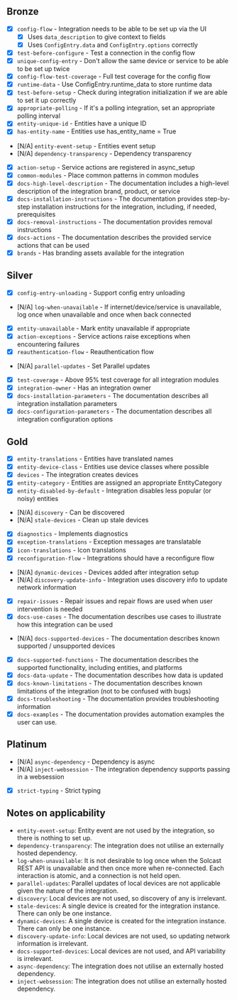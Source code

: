 ## Bronze
- [X] `config-flow` - Integration needs to be able to be set up via the UI
    - [X] Uses `data_description` to give context to fields
    - [X] Uses `ConfigEntry.data` and `ConfigEntry.options` correctly
- [X] `test-before-configure` - Test a connection in the config flow
- [X] `unique-config-entry` - Don't allow the same device or service to be able to be set up twice
- [X] `config-flow-test-coverage` - Full test coverage for the config flow
- [X] `runtime-data` - Use ConfigEntry.runtime_data to store runtime data
- [X] `test-before-setup` - Check during integration initialization if we are able to set it up correctly
- [X] `appropriate-polling` - If it's a polling integration, set an appropriate polling interval
- [X] `entity-unique-id` - Entities have a unique ID
- [X] `has-entity-name` - Entities use has_entity_name = True
- [N/A] `entity-event-setup` - Entities event setup
- [N/A] `dependency-transparency` - Dependency transparency
- [X] `action-setup` - Service actions are registered in async_setup
- [X] `common-modules` - Place common patterns in common modules
- [X] `docs-high-level-description` - The documentation includes a high-level description of the integration brand, product, or service
- [X] `docs-installation-instructions` - The documentation provides step-by-step installation instructions for the integration, including, if needed, prerequisites
- [X] `docs-removal-instructions` - The documentation provides removal instructions
- [X] `docs-actions` - The documentation describes the provided service actions that can be used
- [X] `brands` - Has branding assets available for the integration

## Silver
- [X] `config-entry-unloading` - Support config entry unloading
- [N/A] `log-when-unavailable` - If internet/device/service is unavailable, log once when unavailable and once when back connected
- [X] `entity-unavailable` - Mark entity unavailable if appropriate
- [X] `action-exceptions` - Service actions raise exceptions when encountering failures
- [X] `reauthentication-flow` - Reauthentication flow
- [N/A] `parallel-updates` - Set Parallel updates
- [X] `test-coverage` - Above 95% test coverage for all integration modules
- [X] `integration-owner` - Has an integration owner
- [X] `docs-installation-parameters` - The documentation describes all integration installation parameters
- [X] `docs-configuration-parameters` - The documentation describes all integration configuration options

## Gold
- [X] `entity-translations` - Entities have translated names
- [X] `entity-device-class` - Entities use device classes where possible
- [X] `devices` - The integration creates devices
- [X] `entity-category` - Entities are assigned an appropriate EntityCategory
- [X] `entity-disabled-by-default` - Integration disables less popular (or noisy) entities
- [N/A] `discovery` - Can be discovered
- [N/A] `stale-devices` - Clean up stale devices
- [X] `diagnostics` - Implements diagnostics
- [X] `exception-translations` - Exception messages are translatable
- [X] `icon-translations` - Icon translations
- [X] `reconfiguration-flow` - Integrations should have a reconfigure flow
- [N/A] `dynamic-devices` - Devices added after integration setup
- [N/A] `discovery-update-info` - Integration uses discovery info to update network information
- [X] `repair-issues` - Repair issues and repair flows are used when user intervention is needed
- [X] `docs-use-cases` - The documentation describes use cases to illustrate how this integration can be used
- [N/A] `docs-supported-devices` - The documentation describes known supported / unsupported devices
- [X] `docs-supported-functions` - The documentation describes the supported functionality, including entities, and platforms
- [X] `docs-data-update` - The documentation describes how data is updated
- [X] `docs-known-limitations` - The documentation describes known limitations of the integration (not to be confused with bugs)
- [X] `docs-troubleshooting` - The documentation provides troubleshooting information
- [X] `docs-examples` - The documentation provides automation examples the user can use.

## Platinum
- [N/A] `async-dependency` - Dependency is async
- [N/A] `inject-websession` - The integration dependency supports passing in a websession
- [X] `strict-typing` - Strict typing

## Notes on applicability
- `entity-event-setup`: Entity event are not used by the integration, so there is nothing to set up.
- `dependency-transparency`: The integration does not utilise an externally hosted dependency.
- `log-when-unavailable`: It is not desirable to log once when the Solcast REST API is unavailable and then once more when re-connected. Each interaction is atomic, and a connection is not held open.
- `parallel-updates`: Parallel updates of local devices are not applicable given the nature of the integration.
- `discovery`: Local devices are not used, so discovery of any is irrelevant.
- `stale-devices`: A single device is created for the integration instance. There can only be one instance.
- `dynamic-devices`: A single device is created for the integration instance. There can only be one instance.
- `discovery-update-info`: Local devices are not used, so updating network information is irrelevant.
- `docs-supported-devices`: Local devices are not used, and API variability is irrelevant.
- `async-dependency`: The integration does not utilise an externally hosted dependency.
- `inject-websession`: The integration does not utilise an externally hosted dependency.
